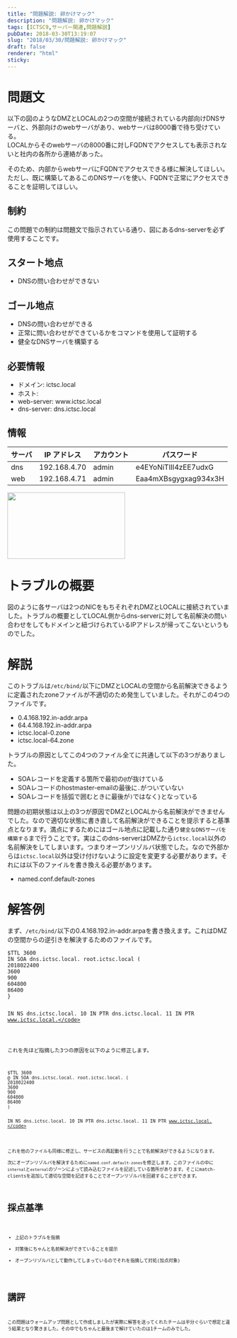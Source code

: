 ```yaml
---
title: "問題解説: 卵かけマック"
description: "問題解説: 卵かけマック"
tags: [ICTSC9,サーバー関連,問題解説]
pubDate: 2018-03-30T13:19:07
slug: "2018/03/30/問題解説: 卵かけマック"
draft: false
renderer: "html"
sticky: 
---
```


<h1>問題文</h1>
<p>以下の図のようなDMZとLOCALの2つの空間が接続されている内部向けDNSサーバと、外部向けのwebサーバがあり、webサーバは8000番で待ち受けている。<br />
LOCALからそのwebサーバの8000番に対しFQDNでアクセスしても表示されないと社内の各所から連絡があった。</p>
<p>そのため、内部からwebサーバにFQDNでアクセスできる様に解決してほしい。<br />
ただし、既に構築してあるこのDNSサーバを使い、FQDNで正常にアクセスできることを証明してほしい。</p>
<h2>制約</h2>
<p>この問題での制約は問題文で指示されている通り、図にあるdns-serverを必ず使用することです。</p>
<h2>スタート地点</h2>
<ul>
<li>DNSの問い合わせができない</li>
</ul>
<h2>ゴール地点</h2>
<ul>
<li>DNSの問い合わせができる</li>
<li>正常に問い合わせができているかをコマンドを使用して証明する</li>
<li>健全なDNSサーバを構築する</li>
</ul>
<h2>必要情報</h2>
<ul>
<li>ドメイン: ictsc.local</li>
<li>ホスト:</li>
<li>web-server: www.ictsc.local</li>
<li>dns-server: dns.ictsc.local</li>
</ul>
<h2>情報</h2>
<table>
<thead>
<tr>
<th>サーバ</th>
<th>IP アドレス</th>
<th>アカウント</th>
<th>パスワード</th>
</tr>
</thead>
<tbody>
<tr>
<td>dns</td>
<td>192.168.4.70</td>
<td>admin</td>
<td>e4EYoNiTlII4zEE7udxG</td>
</tr>
<tr>
<td>web</td>
<td>192.168.4.71</td>
<td>admin</td>
<td>Eaa4mXBsgygxag934x3H</td>
</tr>
</tbody>
</table>
<p><img decoding="async" loading="lazy" class="attachment-266x266 size-266x266" src="/images/wp/2018/03/2b1d7d878ed7c5983a1301816849f6a8-1.png.webp" alt="" width="266" height="150" /></p>
<h1>トラブルの概要</h1>
<p>図のように各サーバは2つのNICをもちそれぞれDMZとLOCALに接続されていました。トラブルの概要としてLOCAL側からdns-serverに対して名前解決の問い合わせをしてもドメインと紐づけられているIPアドレスが帰ってこないというものでした。</p>
<h1>解説</h1>
<p>このトラブルは<code>/etc/bind/</code>以下にDMZとLOCALの空間から名前解決できるように定義されたzoneファイルが不適切のため発生していました。それがこの4つのファイルです。</p>
<ul>
<li>0.4.168.192.in-addr.arpa</li>
<li>64.4.168.192.in-addr.arpa</li>
<li>ictsc.local-0.zone</li>
<li>ictsc.local-64.zone</li>
</ul>
<p>トラブルの原因としてこの4つのファイル全てに共通して以下の3つがありました。</p>
<ul>
<li>SOAレコードを定義する箇所で最初の<code>@</code>が抜けている</li>
<li>SOAレコードのhostmaster-emailの最後に<code>.</code>がついていない</li>
<li>SOAレコードを括弧で囲むときに最後が<code>)</code>ではなく<code>}</code>となっている</li>
</ul>
<p>問題の初期状態は以上の3つが原因でDMZとLOCALから名前解決ができませんでした。なので適切な状態に書き直して名前解決ができることを提示すると基準点となります。満点にするためにはゴール地点に記載した通り<code>健全なDNSサーバを構築する</code>まで行うことです。実はこのdns-serverはDMZから<code>ictsc.local</code>以外の名前解決をしてしまいます。つまりオープンリゾルバ状態でした。なので外部からは<code>ictsc.local</code>以外は受け付けないように設定を変更する必要があります。それには以下のファイルを書き換える必要があります。</p>
<ul>
<li>named.conf.default-zones</li>
</ul>
<h1>解答例</h1>
<p>まず、<code>/etc/bind/</code>以下の0.4.168.192.in-addr.arpaを書き換えます。これはDMZの空間からの逆引きを解決するためのファイルです。</p>
<pre class="brush: plain; title: ; title: ; notranslate" title=""><code>$TTL 3600
IN SOA dns.ictsc.local. root.ictsc.local (
2018022400
3600
900
604800
86400
}

IN NS dns.ictsc.local.
10 IN PTR dns.ictsc.local.
11 IN PTR www.ictsc.local.</code></pre>
<p>これを先ほど指摘した3つの原因を以下のように修正します。</p>
<pre class="brush: plain; title: ; title: ; notranslate" title=""><code>$TTL 3600
@ IN SOA dns.ictsc.local. root.ictsc.local. (
2018022400
3600
900
604800
86400
)

IN NS dns.ictsc.local.
10 IN PTR dns.ictsc.local.
11 IN PTR www.ictsc.local.</code></pre>
<p>これを他のファイルも同様に修正し、サービスの再起動を行うことで名前解決ができるようになります。<br />
次にオープンリゾルバを解決するために<code>named.conf.default-zones</code>を修正します。このファイルの中に<code>internal</code>と<code>external</code>のゾーンによって読み込むファイルを記述している箇所があります。そこにmatch-clientsを追加して適切な空間を記述することでオープンリゾルバを回避することができます。</p>
<h1>採点基準</h1>
<ul>
<li>上記のトラブルを指摘</li>
<li>対策後にちゃんと名前解決ができていることを提示</li>
<li>オープンリゾルバとして動作してしまっているのでそれを指摘して対処(加点対象)</li>
</ul>
<h1>講評</h1>
<p>この問題はウォームアップ問題として作成しましたが実際に解答を送ってくれたチームは半分ぐらいで想定と違う結果となり驚きました。その中でもちゃんと最後まで解けていたのは1チームのみでした。</p>
